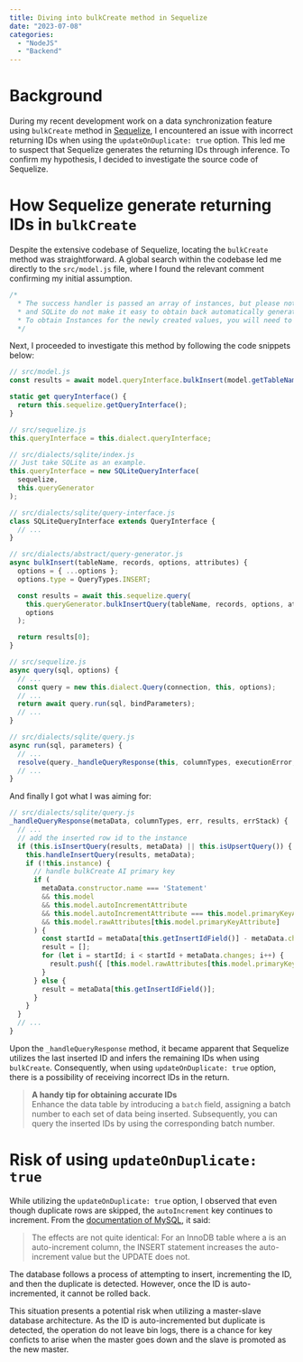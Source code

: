 ```yaml
---
title: Diving into bulkCreate method in Sequelize
date: "2023-07-08"
categories:
  - "NodeJS"
  - "Backend"
---
```


# Background

During my recent development work on a data synchronization feature using `bulkCreate` method in [Sequelize](https://sequelize.org/api/v6/class/src/model.js~model#static-method-bulkCreate), I encountered an issue with incorrect returning IDs when using the `updateOnDuplicate: true` option. This led me to suspect that Sequelize generates the returning IDs through inference. To confirm my hypothesis, I decided to investigate the source code of Sequelize.

# How Sequelize generate returning IDs in `bulkCreate`

Despite the extensive codebase of Sequelize, locating the `bulkCreate` method was straightforward. A global search within the codebase led me directly to the `src/model.js` file, where I found the relevant comment confirming my initial assumption.

```JavaScript
/*
  * The success handler is passed an array of instances, but please notice that these may not completely represent the state of the rows in the DB. This is because MySQL
  * and SQLite do not make it easy to obtain back automatically generated IDs and other default values in a way that can be mapped to multiple records.
  * To obtain Instances for the newly created values, you will need to query for them again.
  */
```

Next, I proceeded to investigate this method by following the code snippets below:

```JavaScript
// src/model.js
const results = await model.queryInterface.bulkInsert(model.getTableName(options), records, options, fieldMappedAttributes);

static get queryInterface() {
  return this.sequelize.getQueryInterface();
}
```

```JavaScript
// src/sequelize.js
this.queryInterface = this.dialect.queryInterface;
```

```JavaScript
// src/dialects/sqlite/index.js
// Just take SQLite as an example.
this.queryInterface = new SQLiteQueryInterface(
  sequelize,
  this.queryGenerator
);

// src/dialects/sqlite/query-interface.js
class SQLiteQueryInterface extends QueryInterface { 
  // ...
}
```

```JavaScript
// src/dialects/abstract/query-generator.js
async bulkInsert(tableName, records, options, attributes) {
  options = { ...options };
  options.type = QueryTypes.INSERT;

  const results = await this.sequelize.query(
    this.queryGenerator.bulkInsertQuery(tableName, records, options, attributes),
    options
  );

  return results[0];
}
```

```JavaScript
// src/sequelize.js
async query(sql, options) {
  // ...
  const query = new this.dialect.Query(connection, this, options);
  // ...
  return await query.run(sql, bindParameters);
  // ...
}
```

```JavaScript
// src/dialects/sqlite/query.js
async run(sql, parameters) {
  // ...
  resolve(query._handleQueryResponse(this, columnTypes, executionError, results, errForStack.stack));
  // ...
}
```

And finally I got what I was aiming for: 

```JavaScript
// src/dialects/sqlite/query.js
_handleQueryResponse(metaData, columnTypes, err, results, errStack) {
  // ...
  // add the inserted row id to the instance
  if (this.isInsertQuery(results, metaData) || this.isUpsertQuery()) {
    this.handleInsertQuery(results, metaData);
    if (!this.instance) {
      // handle bulkCreate AI primary key
      if (
        metaData.constructor.name === 'Statement'
        && this.model
        && this.model.autoIncrementAttribute
        && this.model.autoIncrementAttribute === this.model.primaryKeyAttribute
        && this.model.rawAttributes[this.model.primaryKeyAttribute]
      ) {
        const startId = metaData[this.getInsertIdField()] - metaData.changes + 1;
        result = [];
        for (let i = startId; i < startId + metaData.changes; i++) {
          result.push({ [this.model.rawAttributes[this.model.primaryKeyAttribute].field]: i });
        }
      } else {
        result = metaData[this.getInsertIdField()];
      }
    }
  }
  // ...
}
```

Upon the `_handleQueryResponse` method, it became apparent that Sequelize utilizes the last inserted ID and infers the remaining IDs when using `bulkCreate`. Consequently, when using `updateOnDuplicate: true` option, there is a possibility of receiving incorrect IDs in the return.

> **A handy tip for obtaining accurate IDs**  
Enhance the data table by introducing a `batch` field, assigning a batch number to each set of data being inserted. Subsequently, you can query the inserted IDs by using the corresponding batch number.

# Risk of using `updateOnDuplicate: true`

While utilizing the `updateOnDuplicate: true` option, I observed that even though duplicate rows are skipped, the `autoIncrement` key continues to increment. From the [documentation of MySQL](https://dev.mysql.com/doc/refman/8.0/en/insert-on-duplicate.html), it said: 

> The effects are not quite identical: For an InnoDB table where a is an auto-increment column, the INSERT statement increases the auto-increment value but the UPDATE does not.

The database follows a process of attempting to insert, incrementing the ID, and then the duplicate is detected. However, once the ID is auto-incremented, it cannot be rolled back.  

This situation presents a potential risk when utilizing a master-slave database architecture. As the ID is auto-incremented but duplicate is detected, the operation do not leave bin logs, there is a chance for key conficts to arise when the master goes down and the slave is promoted as the new master.
